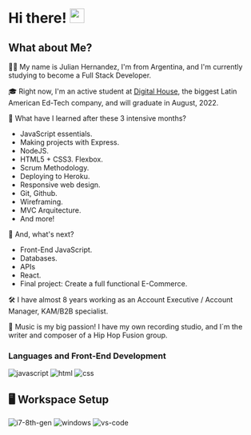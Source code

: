 # Hi there! <img src="https://media.giphy.com/media/hvRJCLFzcasrR4ia7z/giphy.gif" width="29px">

## What about Me?

🙋‍♂️ My name is Julian Hernandez, I'm from Argentina, and I'm currently studying to become a Full Stack Developer.

🎓 Right now, I'm an active student at [Digital House](https://www.digitalhouse.com/), the biggest Latin American Ed-Tech company, and will graduate in August, 2022.

📖 What have I learned after these 3 intensive months? 
 - JavaScript essentials. 
 - Making projects with Express. 
 - NodeJS. 
 - HTML5 + CSS3. Flexbox. 
 - Scrum Methodology. 
 - Deploying to Heroku. 
 - Responsive web design. 
 - Git, Github. 
 - Wireframing. 
 - MVC Arquitecture.
 - And more!

📖 And, what's next?
 - Front-End JavaScript. 
 - Databases.
 - APIs
 - React.
 - Final project: Create a full functional E-Commerce.

🛠️ I have almost 8 years working as an Account Executive / Account Manager, KAM/B2B specialist.

🎸 Music is my big passion! I have my own recording studio, and I´m the writer and composer of a Hip Hop Fusion group.

### Languages and Front-End Development

![javascript](https://img.shields.io/badge/JavaScript-323330?style=for-the-badge&logo=javascript&logoColor=F7DF1E)
![html](https://img.shields.io/badge/HTML5-E34F26?style=for-the-badge&logo=html5&logoColor=white)
![css](https://img.shields.io/badge/CSS3-1572B6?style=for-the-badge&logo=css3&logoColor=white)


## 🖥️ Workspace Setup

![i7-8th-gen](https://img.shields.io/badge/Intel-Core_i7_8th-0071C5?style=for-the-badge&logo=intel&logoColor=white)
![windows](https://img.shields.io/badge/Windows_10-0078D6?style=for-the-badge&logo=windows&logoColor=white)
![vs-code](https://img.shields.io/badge/VS_Code-007ACC?style=for-the-badge&logo=Visual-Studio-Code&logoColor=white)




<!--
**JulianHernandezGit/JulianHernandezGit** is a ✨ _special_ ✨ repository because its `README.md` (this file) appears on your GitHub profile.

Here are some ideas to get you started:

- 🔭 I’m currently working on ...
- 🌱 I’m currently learning ...
- 👯 I’m looking to collaborate on ...
- 🤔 I’m looking for help with ...
- 💬 Ask me about ...
- 📫 How to reach me: ...
- 😄 Pronouns: ...
- ⚡ Fun fact: ...
-->
